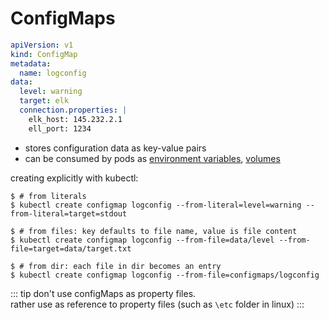 # ConfigMaps

```yaml
apiVersion: v1
kind: ConfigMap
metadata:
  name: logconfig
data:
  level: warning
  target: elk
  connection.properties: |
    elk_host: 145.232.2.1
    ell_port: 1234
```

* stores configuration data as key-value pairs
* can be consumed by pods as [environment variables](pods.md#containerenvironmentvariables), [volumes](pods.md#volumes)

creating explicitly with kubectl:

```shell
$ # from literals
$ kubectl create configmap logconfig --from-literal=level=warning --from-literal=target=stdout

$ # from files: key defaults to file name, value is file content
$ kubectl create configmap logconfig --from-file=data/level --from-file=target=data/target.txt

$ # from dir: each file in dir becomes an entry
$ kubectl create configmap logconfig --from-file=configmaps/logconfig
```

::: tip
don't use configMaps as property files.  
rather use as reference to property files (such as `\etc` folder in linux)
:::